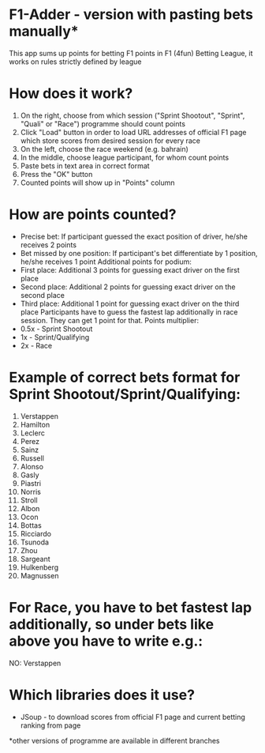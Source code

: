 # F1-Adder - version with pasting bets manually*
This app sums up points for betting F1 points in F1 (4fun) Betting League, it works on rules strictly defined by league

# How does it work?
1. On the right, choose from which session ("Sprint Shootout", "Sprint", "Quali" or "Race") programme should count points
2. Click "Load" button in order to load URL addresses of official F1 page which store scores from desired session for every race
3. On the left, choose the race weekend (e.g. bahrain)
4. In the middle, choose league participant, for whom count points
5. Paste bets in text area in correct format
6. Press the "OK" button
7. Counted points will show up in "Points" column

# How are points counted?
- Precise bet: If participant guessed the exact position of driver, he/she receives 2 points
- Bet missed by one position: If participant's bet differentiate by 1 position, he/she receives 1 point
Additional points for podium:
- First place: Additional 3 points for guessing exact driver on the first place
- Second place: Additional 2 points for guessing exact driver on the second place
- Third place: Additional 1 point for guessing exact driver on the third place
Participants have to guess the fastest lap additionally in race session. They can get 1 point for that.
Points multiplier:
- 0.5x - Sprint Shootout
- 1x - Sprint/Qualifying
- 2x - Race

# Example of correct bets format for Sprint Shootout/Sprint/Qualifying:
1. Verstappen
2. Hamilton
3. Leclerc 
4. Perez 
5. Sainz
6. Russell 
7. Alonso 
8. Gasly 
9. Piastri
10. Norris 
11. Stroll
12. Albon 
13. Ocon 
14. Bottas
15. Ricciardo 
16. Tsunoda
17. Zhou 
18. Sargeant
19. Hulkenberg
20. Magnussen

# For Race, you have to bet fastest lap additionally, so under bets like above you have to write e.g.:
NO: Verstappen

# Which libraries does it use?
- JSoup - to download scores from official F1 page and current betting ranking from page

*other versions of programme are available in different branches
